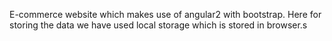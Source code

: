 E-commerce website which makes use of angular2 with bootstrap. Here for storing the data we have used local storage which is stored in browser.s